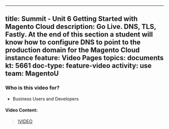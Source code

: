 
---
title: Summit - Unit 6 Getting Started with Magento Cloud
description: Go Live. DNS, TLS, Fastly. At the end of this section a student will know how to configure DNS to point to the production domain for the Magento Cloud instance 
feature: Video Pages
topics: documents
kt: 5661
doc-type: feature-video
activity: use
team: MagentoU
---

### Who is this video for?

* Business Users and Developers

#### Video Content:

>[!VIDEO](https://video.tv.adobe.com/v/35697)